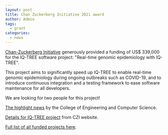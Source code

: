 ```yaml
---
layout: post
title: Chan Zuckerberg Initiative 2021 award
author: Admin
tags:
  - grant
categories: 
  - news
---
```


[Chan-Zuckerberg Initiative](https://chanzuckerberg.com/) generously provided a funding of US$ 339,000 for the IQ-TREE software project: "Real-time genomic epidemiology with IQ-TREE". 

This project aims to significantly speed up IQ-TREE to enable real-time genomic epidemiology during ongoing outbreaks such as COVID-19, and to introduce continuous integration and a testing framework to ease software maintenance for all developers.

We are looking for two people for this project!

[The highlight news](https://cecs.anu.edu.au/news/czi-awards-340k-advance-genomics-software-enabled-covid-vaccines) by the College of Engineering and Computer Science.

[Details for IQ-TREE project](https://chanzuckerberg.com/eoss/proposals/real-time-genomic-epidemiology-with-iq-tree/) from CZI website.

[Full list of all funded projects here](https://chanzuckerberg.com/eoss/proposals/).